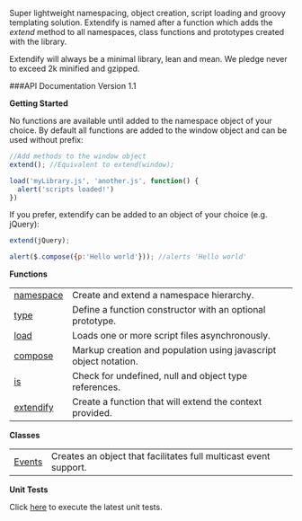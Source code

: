 Super lightweight namespacing, object creation, script loading and groovy templating solution. Extendify is named after a function which adds the _extend_ method to all namespaces, class functions and prototypes created with the library.

Extendify will always be a minimal library, lean and mean. We pledge never to exceed 2k minified and gzipped.

###API Documentation Version 1.1

**Getting Started**

No functions are available until added to the namespace object of your choice. By default all functions are added to the
window object and can be used without prefix:

```javascript
//Add methods to the window object
extend(); //Equivalent to extend(window);

load('myLibrary.js', 'another.js', function() {
  alert('scripts loaded!')
})
```
If you prefer, extendify can be added to an object of your choice (e.g. jQuery):

```javascript
extend(jQuery);

alert($.compose({p:'Hello world'})); //alerts 'Hello world'
```

**Functions**

<table>
<tbody>
<tr><td><a href="../../wiki/namespace/">namespace</a></td><td>Create and extend a namespace hierarchy.</td></tr>
<tr><td><a href="../../wiki/type/">type</a></td><td>Define a function constructor with an optional prototype.</td></tr>
<tr><td><a href="../../wiki/load/">load</a></td><td>Loads one or more script files asynchronously.</td></tr>
<tr><td><a href="../../wiki/compose/">compose</a></td><td>Markup creation and population using javascript object notation.</td></tr>
<tr><td><a href="../../wiki/is/">is</a></td><td>Check for undefined, null and object type references.</td></tr>
<tr><td><a href="../../wiki/extendify/">extendify</a></td><td>Create a function that will extend the context provided.</td></tr>
</tbody>
</table>

**Classes**

<table>
<tbody>
<tr><td><a href="../../wiki/events/">Events</a></td><td>Creates an object that facilitates full multicast event support.</td></tr>
</tbody>
</table>

**Unit Tests**

Click <a href="http://jameswestgate.github.com/extendify/test/" target="_blank">here</a> to execute the latest unit tests.
